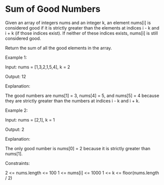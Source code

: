 # Sum of Good Numbers

Given an array of integers nums and an integer k, an element nums[i] is considered good if it is strictly greater than the elements at indices i - k and i + k (if those indices exist). If neither of these indices exists, nums[i] is still considered good.

Return the sum of all the good elements in the array.

 

Example 1:

Input: nums = [1,3,2,1,5,4], k = 2

Output: 12

Explanation:

The good numbers are nums[1] = 3, nums[4] = 5, and nums[5] = 4 because they are strictly greater than the numbers at indices i - k and i + k.

Example 2:

Input: nums = [2,1], k = 1

Output: 2

Explanation:

The only good number is nums[0] = 2 because it is strictly greater than nums[1].

 

Constraints:

2 <= nums.length <= 100
1 <= nums[i] <= 1000
1 <= k <= floor(nums.length / 2)